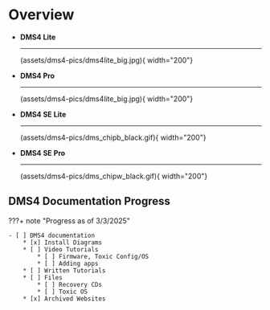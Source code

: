 # Overview

<div class="grid cards" markdown>

-   __DMS4 Lite__

    ---

    (assets/dms4-pics/dms4lite_big.jpg){ width="200"}


-   __DMS4 Pro__

    ---

    (assets/dms4-pics/dms4lite_big.jpg){ width="200"}


-   __DMS4 SE Lite__

    ---

    (assets/dms4-pics/dms_chipb_black.gif){ width="200"}


-   __DMS4 SE Pro__

    ---

    (assets/dms4-pics/dms_chipw_black.gif){ width="200"}

</div>

## DMS4 Documentation Progress
???+ note "Progress as of 3/3/2025"

    - [ ] DMS4 documentation
        * [x] Install Diagrams
        * [ ] Video Tutorials
            * [ ] Firmware, Toxic Config/OS
            * [ ] Adding apps
        * [ ] Written Tutorials
        * [ ] Files
            * [ ] Recovery CDs
            * [ ] Toxic OS
        * [x] Archived Websites